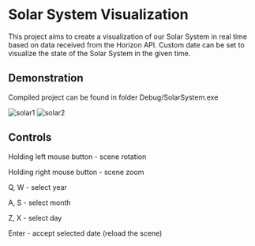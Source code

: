 # Solar System Visualization

This project aims to create a visualization of our Solar System in real time based on data received from the Horizon API. Custom date can be set to visualize the state of the Solar System in the given time.

## Demonstration

Compiled project can be found in folder Debug/SolarSystem.exe

![solar1](https://github.com/user-attachments/assets/9cdd93b1-3a6b-4f18-983f-bcbb0cfa2f84)
![solar2](https://github.com/user-attachments/assets/02fe1c8f-c3bd-4de2-81fe-cbc2cc1f2626)

## Controls

Holding left mouse button - scene rotation

Holding right mouse button - scene zoom

Q, W - select year

A, S - select month

Z, X - select day

Enter - accept selected date (reload the scene)
